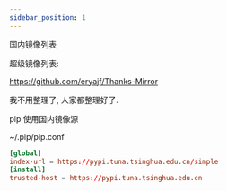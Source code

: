 ```yaml
---
sidebar_position: 1
---
```


国内镜像列表


超级镜像列表:

https://github.com/eryajf/Thanks-Mirror

我不用整理了, 人家都整理好了.

pip 使用国内镜像源

~/.pip/pip.conf

```conf
[global]
index-url = https://pypi.tuna.tsinghua.edu.cn/simple
[install]
trusted-host = https://pypi.tuna.tsinghua.edu.cn
```
